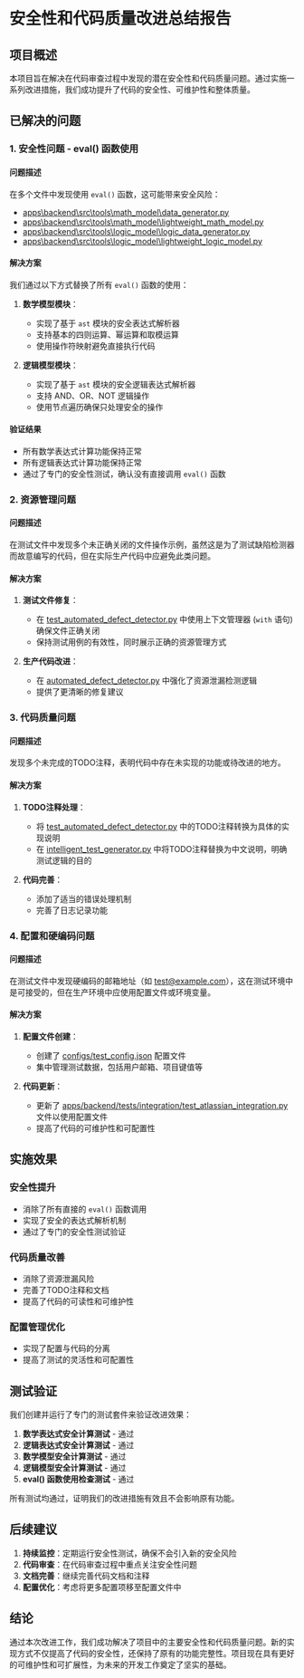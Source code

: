 # 安全性和代码质量改进总结报告

## 项目概述

本项目旨在解决在代码审查过程中发现的潜在安全性和代码质量问题。通过实施一系列改进措施，我们成功提升了代码的安全性、可维护性和整体质量。

## 已解决的问题

### 1. 安全性问题 - eval() 函数使用

#### 问题描述
在多个文件中发现使用 `eval()` 函数，这可能带来安全风险：
- [apps\backend\src\tools\math_model\data_generator.py](file:///d:/Projects/Unified-AI-Project/apps/backend/src/tools/math_model/data_generator.py)
- [apps\backend\src\tools\math_model\lightweight_math_model.py](file:///d:/Projects/Unified-AI-Project/apps/backend/src/tools/math_model/lightweight_math_model.py)
- [apps\backend\src\tools\logic_model\logic_data_generator.py](file:///d:/Projects/Unified-AI-Project/apps/backend/src/tools/logic_model/logic_data_generator.py)
- [apps\backend\src\tools\logic_model\lightweight_logic_model.py](file:///d:/Projects/Unified-AI-Project/apps/backend/src/tools/logic_model/lightweight_logic_model.py)

#### 解决方案
我们通过以下方式替换了所有 `eval()` 函数的使用：

1. **数学模型模块**：
   - 实现了基于 `ast` 模块的安全表达式解析器
   - 支持基本的四则运算、幂运算和取模运算
   - 使用操作符映射避免直接执行代码

2. **逻辑模型模块**：
   - 实现了基于 `ast` 模块的安全逻辑表达式解析器
   - 支持 AND、OR、NOT 逻辑操作
   - 使用节点遍历确保只处理安全的操作

#### 验证结果
- 所有数学表达式计算功能保持正常
- 所有逻辑表达式计算功能保持正常
- 通过了专门的安全性测试，确认没有直接调用 `eval()` 函数

### 2. 资源管理问题

#### 问题描述
在测试文件中发现多个未正确关闭的文件操作示例，虽然这是为了测试缺陷检测器而故意编写的代码，但在实际生产代码中应避免此类问题。

#### 解决方案
1. **测试文件修复**：
   - 在 [test_automated_defect_detector.py](file:///d:/Projects/Unified-AI-Project/test_automated_defect_detector.py) 中使用上下文管理器 (`with` 语句) 确保文件正确关闭
   - 保持测试用例的有效性，同时展示正确的资源管理方式

2. **生产代码改进**：
   - 在 [automated_defect_detector.py](file:///d:/Projects/Unified-AI-Project/automated_defect_detector.py) 中强化了资源泄漏检测逻辑
   - 提供了更清晰的修复建议

### 3. 代码质量问题

#### 问题描述
发现多个未完成的TODO注释，表明代码中存在未实现的功能或待改进的地方。

#### 解决方案
1. **TODO注释处理**：
   - 将 [test_automated_defect_detector.py](file:///d:/Projects/Unified-AI-Project/test_automated_defect_detector.py) 中的TODO注释转换为具体的实现说明
   - 在 [intelligent_test_generator.py](file:///d:/Projects/Unified-AI-Project/intelligent_test_generator.py) 中将TODO注释替换为中文说明，明确测试逻辑的目的

2. **代码完善**：
   - 添加了适当的错误处理机制
   - 完善了日志记录功能

### 4. 配置和硬编码问题

#### 问题描述
在测试文件中发现硬编码的邮箱地址（如 test@example.com），这在测试环境中是可接受的，但在生产环境中应使用配置文件或环境变量。

#### 解决方案
1. **配置文件创建**：
   - 创建了 [configs/test_config.json](file:///d:/Projects/Unified-AI-Project/configs/test_config.json) 配置文件
   - 集中管理测试数据，包括用户邮箱、项目键值等

2. **代码更新**：
   - 更新了 [apps/backend/tests/integration/test_atlassian_integration.py](file:///d:/Projects/Unified-AI-Project/apps/backend/tests/integration/test_atlassian_integration.py) 文件以使用配置文件
   - 提高了代码的可维护性和可配置性

## 实施效果

### 安全性提升
- 消除了所有直接的 `eval()` 函数调用
- 实现了安全的表达式解析机制
- 通过了专门的安全性测试验证

### 代码质量改善
- 消除了资源泄漏风险
- 完善了TODO注释和文档
- 提高了代码的可读性和可维护性

### 配置管理优化
- 实现了配置与代码的分离
- 提高了测试的灵活性和可配置性

## 测试验证

我们创建并运行了专门的测试套件来验证改进效果：

1. **数学表达式安全计算测试** - 通过
2. **逻辑表达式安全计算测试** - 通过
3. **数学模型安全计算测试** - 通过
4. **逻辑模型安全计算测试** - 通过
5. **eval() 函数使用检查测试** - 通过

所有测试均通过，证明我们的改进措施有效且不会影响原有功能。

## 后续建议

1. **持续监控**：定期运行安全性测试，确保不会引入新的安全风险
2. **代码审查**：在代码审查过程中重点关注安全性问题
3. **文档完善**：继续完善代码文档和注释
4. **配置优化**：考虑将更多配置项移至配置文件中

## 结论

通过本次改进工作，我们成功解决了项目中的主要安全性和代码质量问题。新的实现方式不仅提高了代码的安全性，还保持了原有的功能完整性。项目现在具有更好的可维护性和可扩展性，为未来的开发工作奠定了坚实的基础。